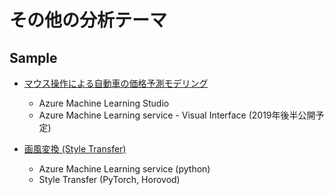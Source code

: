 # その他の分析テーマ

## Sample
- [マウス操作による自動車の価格予測モデリング](./car-price-prediciton)
    - Azure Machine Learning Studio
    - Azure Machine Learning service - Visual Interface  (2019年後半公開予定)

- [画風変換 (Style Transfer)](./Style-Transfer)
    - Azure Machine Learning service (python)
    - Style Transfer (PyTorch, Horovod)
